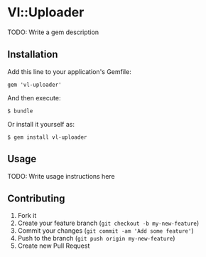 # Vl::Uploader

TODO: Write a gem description

## Installation

Add this line to your application's Gemfile:

    gem 'vl-uploader'

And then execute:

    $ bundle

Or install it yourself as:

    $ gem install vl-uploader

## Usage

TODO: Write usage instructions here

## Contributing

1. Fork it
2. Create your feature branch (`git checkout -b my-new-feature`)
3. Commit your changes (`git commit -am 'Add some feature'`)
4. Push to the branch (`git push origin my-new-feature`)
5. Create new Pull Request
